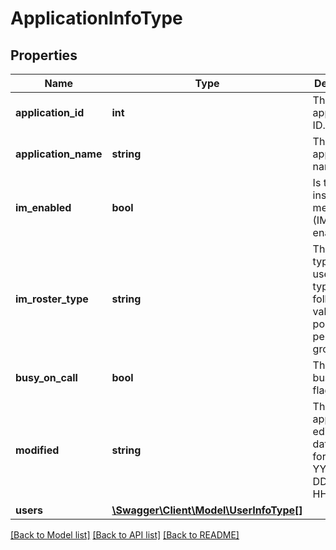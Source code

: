 # ApplicationInfoType

## Properties
Name | Type | Description | Notes
------------ | ------------- | ------------- | -------------
**application_id** | **int** | The application ID. | 
**application_name** | **string** | The full application name. | 
**im_enabled** | **bool** | Is the instant messaging (IM) enabled? | 
**im_roster_type** | **string** | The roster type (IM users list type). The following values are possible: personal, group. | 
**busy_on_call** | **bool** | The busy_on_call flag. | 
**modified** | **string** | The application editing UTC date in format: YYYY-MM-DD HH:mm:SS | 
**users** | [**\Swagger\Client\Model\UserInfoType[]**](UserInfoType.md) |  | [optional] 

[[Back to Model list]](../README.md#documentation-for-models) [[Back to API list]](../README.md#documentation-for-api-endpoints) [[Back to README]](../README.md)


